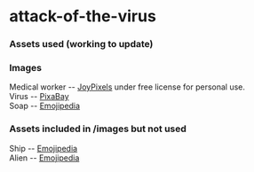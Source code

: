 # attack-of-the-virus

### Assets used (working to update)
### Images  
Medical worker -- [JoyPixels](https://www.joypixels.com/emoji) under free license for personal use.  
Virus -- [PixaBay](https://pixabay.com/vectors/corona-coronavirus-virus-pandemic-4919644/)  
Soap -- [Emojipedia](https://emojipedia.org/emojipedia/)  

### Assets included in /images but not used  
Ship -- [Emojipedia](https://emojipedia.org/emojipedia/)  
Alien -- [Emojipedia](https://emojipedia.org/emojipedia/)  
